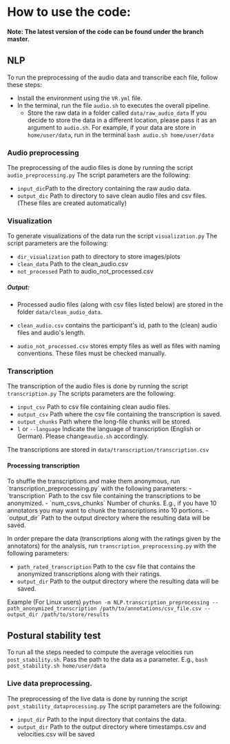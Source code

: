 # How to use the code:
#### Note: The latest version of the code can be found under the branch master. 
## NLP

To run the preprocessing of the audio data and transcribe each file, 
follow these steps:
- Install the environment using the `VR.yml` file.
- In the terminal, run the file `audio.sh` to executes the overall pipeline.
  - Store the raw data in a folder called `data/raw_audio_data` If you decide to store the data in a different location,
please pass it as an argument to `audio.sh`. For example, if your data are store in `home/user/data`, run in the terminal
`bash audio.sh home/user/data`

### Audio preprocessing
The preprocessing of the audio files is done by running the script `audio_preprocessing.py`
The script parameters are the following:

- `input_dic`Path to the directory containing the raw audio data.
- `output_dic` Path to directory to save clean audio files and csv files. (These files are created automatically)

### Visualization
To generate visualizations of the data run the script `visualization.py`
The script parameters are the following:
- `dir_visualization` path to directory to store images/plots
- `clean_data` Path to the clean_audio.csv
- `not_processed` Path to audio_not_processed.csv

##### Output:
- Processed audio files (along with csv files listed below) are stored in the folder `data/clean_audio_data`.

- `clean_audio.csv` contains the participant's id, path to the (clean) audio files and audio's length.
- `audio_not_processed.csv` stores empty files as well as files with naming conventions. 
These files must be checked manually. 

### Transcription
The transcription of the audio files is done by running the script `transcription.py`
The scripts parameters are the following:
- `input_csv` Path to csv file containing clean audio files. 
- `output_csv` Path where the csv file containing the transcription is saved.
- `output_chunks` Path where the long-file chunks will be stored.
- `l` or `--language` Indicate the language of transcription (English or German). Please change`audio.sh` accordingly.

The transcriptions are stored in `data/transcription/transcription.csv`
 
<h4>Processing transcription</h4>
To shuffle the transcriptions and make them anonymous, run `transcription_preprocessing.py` with the following parameters:
- `transcription` Path to the csv file containing the transcriptions to be anonymized.
- `num_csvs_chunks` Number of chunks. E.g., if you have 10 annotators you may want to chunk the transcriptions into 10 portions. 
- `output_dir` Path to the output directory where the resulting data will be saved. 

In order prepare the data (transcriptions along with the ratings given by the annotators) for the analysis, run `transcription_preprocessing.py`
with the following parameters:
- `path_rated_transcription` Path to the csv file that contains the anonymized transcriptions along with their ratings.
- `output_dir` Path to the output directory where the resulting data will be saved.

Example (For Linux users) `python -m NLP.transcription_preprocessing --path_anonymized_transcription /path/to/annotations/csv_file.csv --output_dir /path/to/store/results`


## Postural stability test
To run all the steps needed to compute the average velocities run `post_stability.sh`. Pass the path to
the data as a parameter. E.g., `bash post_stability.sh home/user/data`

### Live data preprocessing.
The preprocessing of the live data is done by running the script `post_stability_dataprocessing.py`
The script parameters are the following:
- `input_dir` Path to the input directory that contains the data. 
- `output_dir` Path to the output directory where timestamps.csv and velocities.csv will be saved

